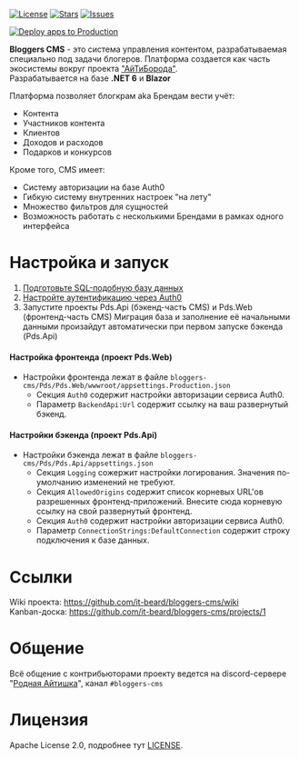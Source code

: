[![License](https://img.shields.io/github/license/it-beard/bloggers-cms)](https://github.com/it-beard/bloggers-cms/blob/develop/LICENSE)
[![Stars](https://img.shields.io/github/stars/it-beard/bloggers-cms)](https://github.com/it-beard/bloggers-cms/stargazers)
[![Issues](https://img.shields.io/github/issues/it-beard/bloggers-cms)](https://github.com/it-beard/bloggers-cms/issues)

[![Deploy apps to Production](https://github.com/itbeard/bloggers-cms/actions/workflows/deployment-prod-action.yml/badge.svg?branch=main)](https://github.com/itbeard/bloggers-cms/actions/workflows/deployment-prod-action.yml)

**Bloggers CMS** - это система управления контентом, разрабатываемая специально под задачи блогеров. Платформа создается как часть экосистемы вокруг проекта ["АйТиБорода"](https://itbeard.com).   
Разрабатывается на базе **.NET 6** и **Blazor**

Платформа позволяет блогкрам aka Брендам вести учёт:
- Контента
- Участников контента
- Клиентов
- Доходов и расходов
- Подарков и конкурсов

Кроме того, CMS имеет: 
- Систему авторизации на базе Auth0
- Гибкую систему внутренних настроек "на лету"
- Множество фильтров для сущностей
- Возможность работать с несколькими Брендами в рамках одного интерфейса

# Настройка и запуск
1. [Подготовьте SQL-подобную базу данных](https://github.com/it-beard/bloggers-cms/wiki/how-to-create-db)
2. [Настройте аутентификацию через Auth0](https://github.com/it-beard/bloggers-cms/wiki/Authorisation-configuration)
3. Запустите проекты Pds.Api (бэкенд-часть CMS) и Pds.Web (фронтенд-часть CMS)
Миграция база и заполнение её начальными данными произайдут автоматически при первом запуске бэкенда (Pds.Api)
#### Настройка фронтенда (проект Pds.Web)
- Настройки фронтенда лежат в файле `bloggers-cms/Pds/Pds.Web/wwwroot/appsettings.Production.json`
   - Секция `Auth0` содержит настройки авторизации сервиса Auth0.
   - Параметр `BackendApi:Url` содержит ссылку на ваш развернутый бэкенд.

#### Настройки бэкенда (проект Pds.Api)
- Настройки бэкенда лежат в файле `bloggers-cms/Pds/Pds.Api/appsettings.json`
   - Секция `Logging` сожержит настройки логирования. Значения по-умолчанию изменений не требуют.
   - Секция `AllowedOrigins` содержит список корневых URL'ов разрешенных фронтенд-приложений. Внесите сюда корневую ссылку на свой развернутый фронтенд.
   - Секция `Auth0` содержит настройки авторизации сервиса Auth0.
   - Параметр `ConnectionStrings:DefaultConnection` содержит строку подключения к базе данных.

# Ссылки
Wiki проекта: https://github.com/it-beard/bloggers-cms/wiki  
Kanban-доска: https://github.com/it-beard/bloggers-cms/projects/1

# Общение
Всё общение с контрибьюторами проекту ведется на discord-сервере "[Родная Айтишка](https://discord.gg/it)", канал `#bloggers-cms`

# Лицензия

Apache License 2.0, подробнее тут [LICENSE](LICENSE).
